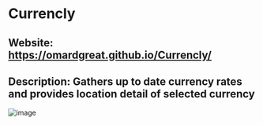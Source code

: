 # Currencly

## Website: https://omardgreat.github.io/Currencly/
## Description: Gathers up to date currency rates and provides location detail of selected currency

![image](https://user-images.githubusercontent.com/89590731/181653606-b851d9aa-769b-4c53-a1fb-0ce9e58801e4.png)
